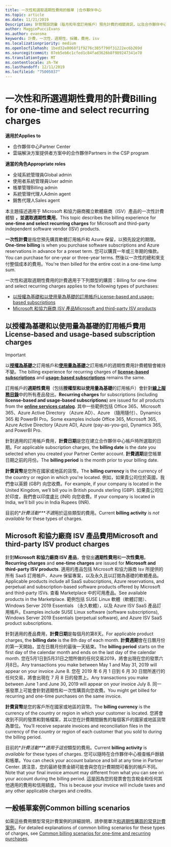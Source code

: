 ```yaml
---
title: 一次性和選取週期性費用的帳單 |合作夥伴中心
ms.topic: article
ms.date: 11/21/2019
Description: 針對預設詞彙（每月和年度訂用帳戶）預先計費的相關資訊，以及合作夥伴中心選取週期性費用的計費（適用于 Microsoft 和協力廠商 ISV 產品）。
author: MaggiePucciEvans
ms.author: evansma
keywords: 計費，一次性，週期性，採購，費用，isv
ms.localizationpriority: medium
ms.openlocfilehash: 1bed32e8068f1f9276c385f790f31222ec6b269d
ms.sourcegitcommit: 07eb5eb6c1cfed1c84fad3626b8f989247341e70
ms.translationtype: MT
ms.contentlocale: zh-TW
ms.lasthandoff: 12/11/2019
ms.locfileid: "75005037"
---
```

#  <a name="billing-for-one-time-and-select-recurring-charges"></a><span data-ttu-id="e728d-104">一次性和所選週期性費用的計費</span><span class="sxs-lookup"><span data-stu-id="e728d-104">Billing for one-time and select recurring charges</span></span>

<span data-ttu-id="e728d-105">**適用於**</span><span class="sxs-lookup"><span data-stu-id="e728d-105">**Applies to**</span></span>
- <span data-ttu-id="e728d-106">合作夥伴中心</span><span class="sxs-lookup"><span data-stu-id="e728d-106">Partner Center</span></span>
- <span data-ttu-id="e728d-107">雲端解決方案提供者方案中的合作夥伴</span><span class="sxs-lookup"><span data-stu-id="e728d-107">Partners in the CSP program</span></span>

<span data-ttu-id="e728d-108">**適當的角色**</span><span class="sxs-lookup"><span data-stu-id="e728d-108">**Appropriate roles**</span></span>
-   <span data-ttu-id="e728d-109">全域系統管理員</span><span class="sxs-lookup"><span data-stu-id="e728d-109">Global admin</span></span>
-   <span data-ttu-id="e728d-110">使用者系統管理員</span><span class="sxs-lookup"><span data-stu-id="e728d-110">User admin</span></span>
-   <span data-ttu-id="e728d-111">帳單管理</span><span class="sxs-lookup"><span data-stu-id="e728d-111">Billing admin</span></span>
-   <span data-ttu-id="e728d-112">系統管理代理人</span><span class="sxs-lookup"><span data-stu-id="e728d-112">Admin agent</span></span>
-   <span data-ttu-id="e728d-113">銷售代理人</span><span class="sxs-lookup"><span data-stu-id="e728d-113">Sales agent</span></span>

<span data-ttu-id="e728d-114">本主題描述適用于 Microsoft 和協力廠商獨立軟體廠商（ISV）產品的一次性計費體驗 **，並選取週期性費用**。</span><span class="sxs-lookup"><span data-stu-id="e728d-114">This topic describes the billing experience for **one-time and select recurring charges** for Microsoft and third-party independent software vendor (ISV) products.</span></span> 

<span data-ttu-id="e728d-115">**一次性計費**是指您預先購買軟體訂用帳戶和 Azure 保留，以預先設定的期限。</span><span class="sxs-lookup"><span data-stu-id="e728d-115">**One-time billing** is when you purchase software subscriptions and Azure reservations in advance for a preset term.</span></span> <span data-ttu-id="e728d-116">您可以購買一年或三年期的條款。</span><span class="sxs-lookup"><span data-stu-id="e728d-116">You can purchase for one-year or three-year terms.</span></span> <span data-ttu-id="e728d-117">然後以一次性的總和來支付整個成本的費用。</span><span class="sxs-lookup"><span data-stu-id="e728d-117">You're then billed for the entire cost in a one-time lump sum.</span></span>

<span data-ttu-id="e728d-118">一次性和選取週期性費用的計費適用于下列類型的購買：</span><span class="sxs-lookup"><span data-stu-id="e728d-118">Billing for one-time and select recurring charges applies to the following types of purchases:</span></span>

- [<span data-ttu-id="e728d-119">以授權為基礎和以使用量為基礎的訂用帳戶</span><span class="sxs-lookup"><span data-stu-id="e728d-119">License-based and usage-based subscriptions</span></span>](#license-based-and-usage-based-subscription-charges)
- [<span data-ttu-id="e728d-120">Microsoft 和協力廠商 ISV 產品</span><span class="sxs-lookup"><span data-stu-id="e728d-120">Microsoft and third-party ISV products</span></span>](#microsoft-and-third-party-isv-product-charges)

## <a name="license-based-and-usage-based-subscription-charges"></a><span data-ttu-id="e728d-121">以授權為基礎和以使用量為基礎的訂用帳戶費用</span><span class="sxs-lookup"><span data-stu-id="e728d-121">License-based and usage-based subscription charges</span></span>

> [!IMPORTANT]
> <span data-ttu-id="e728d-122">以[**授權為基礎**](license-based-billing.md)之訂用帳戶和[**使用量為基礎**](usage-based-billing.md)之訂用帳戶的週期性費用計費體驗會維持不變。</span><span class="sxs-lookup"><span data-stu-id="e728d-122">The billing experience for recurring charges of [**license-based subscriptions**](license-based-billing.md) and [**usage-based subscriptions**](usage-based-billing.md) remains the same.</span></span>

<span data-ttu-id="e728d-123">訂用帳戶的**週期性費用**（包括**授權型和以使用量為基礎**的訂用帳戶）會針對[**線上服務目錄**](https://partner.microsoft.com/commerce/preferredoffers/list)中的所有產品發出。</span><span class="sxs-lookup"><span data-stu-id="e728d-123">**Recurring charges** for subscriptions (including **license-based and usage-based subscriptions**) are issued for all products from the [**online services catalog**](https://partner.microsoft.com/commerce/preferredoffers/list).</span></span> <span data-ttu-id="e728d-124">其中一些範例包括 Office 365、Microsoft 365、Azure Active Directory （Azure AD）、Azure （隨用隨付）、Dynamics 365 和 PowerBI Pro。</span><span class="sxs-lookup"><span data-stu-id="e728d-124">Some examples include Office 365, Microsoft 365, Azure Active Directory (Azure AD), Azure (pay-as-you-go), Dynamics 365, and PowerBI Pro.</span></span>

<span data-ttu-id="e728d-125">針對適用的訂用帳戶費用，**計費日期**是您在建立合作夥伴中心帳戶時所選取的日期。</span><span class="sxs-lookup"><span data-stu-id="e728d-125">For applicable subscription charges, the **billing date** is the date you selected when you created your Partner Center account.</span></span> <span data-ttu-id="e728d-126">**計費週期**是您帳單日期之前的月份。</span><span class="sxs-lookup"><span data-stu-id="e728d-126">The **billing period** is the month prior to your billing date.</span></span>

<span data-ttu-id="e728d-127">**計費貨幣**是您所在國家或地區的貨幣。</span><span class="sxs-lookup"><span data-stu-id="e728d-127">The **billing currency** is the currency of the country or region in which you're located.</span></span> <span data-ttu-id="e728d-128">例如，如果貴公司位於英國，我們會以英鎊 (GBP) 向您收費。</span><span class="sxs-lookup"><span data-stu-id="e728d-128">For example, if your company is located in the United Kingdom, we’ll bill you in British pounds sterling (GBP).</span></span> <span data-ttu-id="e728d-129">如果貴公司位於印度，我們會以印度盧比 (INR) 向您收費。</span><span class="sxs-lookup"><span data-stu-id="e728d-129">If your company is located in India, we’ll bill you in India Rupees (INR).</span></span>

<span data-ttu-id="e728d-130">目前的\**計費活動\*\*\*不適*用於這些類型的費用。</span><span class="sxs-lookup"><span data-stu-id="e728d-130">Current **billing activity** is *not available* for these types of charges.</span></span>

## <a name="microsoft-and-third-party-isv-product-charges"></a><span data-ttu-id="e728d-131">Microsoft 和協力廠商 ISV 產品費用</span><span class="sxs-lookup"><span data-stu-id="e728d-131">Microsoft and third-party ISV product charges</span></span>

<span data-ttu-id="e728d-132">針對**Microsoft 和協力廠商 ISV 產品**，會發出**週期性費用**和**一次性費用**。</span><span class="sxs-lookup"><span data-stu-id="e728d-132">**Recurring charges** and **one-time charges** are issued for **Microsoft and third-party ISV products**.</span></span> <span data-ttu-id="e728d-133">適用的產品包括 Microsoft 和協力廠商 Isv 所提供的所有 SaaS 訂用帳戶、Azure 保留專案，以及永久且以訂閱為基礎的軟體產品。</span><span class="sxs-lookup"><span data-stu-id="e728d-133">Applicable products include all SaaS subscriptions, Azure reservations, and perpetual and subscription-based software products offered by Microsoft and third-party ISVs.</span></span> <span data-ttu-id="e728d-134">查看 Marketplace 中的可用產品。</span><span class="sxs-lookup"><span data-stu-id="e728d-134">See available products in the Marketplace.</span></span> <span data-ttu-id="e728d-135">範例包括 SUSE Linux 軟體（軟體訂閱）、Windows Server 2019 Essentials （永久軟體），以及 Azure ISV SaaS 產品訂用帳戶。</span><span class="sxs-lookup"><span data-stu-id="e728d-135">Examples include SUSE Linux software (software subscriptions), Windows Server 2019 Essentials (perpetual software), and Azure ISV SaaS product subscriptions.</span></span>

<span data-ttu-id="e728d-136">針對適用的產品費用，**計費日期**是每個月的第8天。</span><span class="sxs-lookup"><span data-stu-id="e728d-136">For applicable product charges, the **billing date** is the 8th day of each month.</span></span> <span data-ttu-id="e728d-137">**計費週期**會在日曆月份的第一天開始，並在日曆月份的最後一天結束。</span><span class="sxs-lookup"><span data-stu-id="e728d-137">The **billing period** starts on the first day of the calendar month and ends on the last day of the calendar month.</span></span> <span data-ttu-id="e728d-138">您在5月1日到5月31日之間所做的任何交易2019，將會出現在您的發票六月8日。</span><span class="sxs-lookup"><span data-stu-id="e728d-138">Any transactions you make between May 1 and May 31, 2019 will appear on your invoice June 8.</span></span> <span data-ttu-id="e728d-139">您在 2019 年 6 月 1 日到 6 月 30 日間所進行的任何交易，將會出現在 7 月 8 日的發票上。</span><span class="sxs-lookup"><span data-stu-id="e728d-139">Any transactions you make between June 1 and June 30, 2019 will appear on your invoice July 8.</span></span> <span data-ttu-id="e728d-140">同一張發票上可能會針對週期性和一次性購買向您收費。</span><span class="sxs-lookup"><span data-stu-id="e728d-140">You might get billed for recurring and one-time purchases on the same invoice.</span></span>

<span data-ttu-id="e728d-141">**計費貨幣**是您的客戶所在國家或地區的貨幣。</span><span class="sxs-lookup"><span data-stu-id="e728d-141">The **billing currency** is the currency of the country or region in which your customer is located.</span></span> <span data-ttu-id="e728d-142">您將會收到不同的發票和對帳檔案，其以您在計費期間銷售的每個客戶的國家或地區貨幣為單位。</span><span class="sxs-lookup"><span data-stu-id="e728d-142">You’ll receive separate invoices and reconciliation files in the currency of the country or region of each customer that you sold to during the billing period.</span></span>

<span data-ttu-id="e728d-143">目前的\**計費活動\*\*\*適用于這些*類型的費用。</span><span class="sxs-lookup"><span data-stu-id="e728d-143">Current **billing activity** is *available* for these types of charges.</span></span> <span data-ttu-id="e728d-144">您可以隨時在合作夥伴中心檢查帳戶餘額和帳單。</span><span class="sxs-lookup"><span data-stu-id="e728d-144">You can check your account balance and bill at any time in Partner Center.</span></span> <span data-ttu-id="e728d-145">請注意，您的最終發票金額可能會與您在計費期間可看到的帳戶不同。</span><span class="sxs-lookup"><span data-stu-id="e728d-145">Note that your final invoice amount may different from what you can see on your account during the billing period.</span></span> <span data-ttu-id="e728d-146">這是因為您的發票會包含稅金和任何其他適用的費用和信用額度。</span><span class="sxs-lookup"><span data-stu-id="e728d-146">This is because your invoice will include taxes and any other applicable charges and credits.</span></span>

## <a name="common-billing-scenarios"></a><span data-ttu-id="e728d-147">一般帳單案例</span><span class="sxs-lookup"><span data-stu-id="e728d-147">Common billing scenarios</span></span>

<span data-ttu-id="e728d-148">如需這些費用類型常見計費案例的詳細說明，請參閱單次[和週期性購買的常見計費案例](common-billing-scenarios-onetime-recurring.md)。</span><span class="sxs-lookup"><span data-stu-id="e728d-148">For detailed explanations of common billing scenarios for these types of charges, see [Common billing scenarios for one-time and recurring purchases](common-billing-scenarios-onetime-recurring.md).</span></span>
